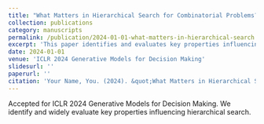 ```yaml
---
title: "What Matters in Hierarchical Search for Combinatorial Problems? (ICLR)"
collection: publications
category: manuscripts
permalink: /publication/2024-01-01-what-matters-in-hierarchical-search
excerpt: 'This paper identifies and evaluates key properties influencing hierarchical search.'
date: 2024-01-01
venue: 'ICLR 2024 Generative Models for Decision Making'
slidesurl: ''
paperurl: ''
citation: 'Your Name, You. (2024). &quot;What Matters in Hierarchical Search for Combinatorial Problems?.&quot; <i>ICLR 2024 Generative Models for Decision Making</i>.'
---
```


Accepted for ICLR 2024 Generative Models for Decision Making.
We identify and widely evaluate key properties influencing hierarchical search.